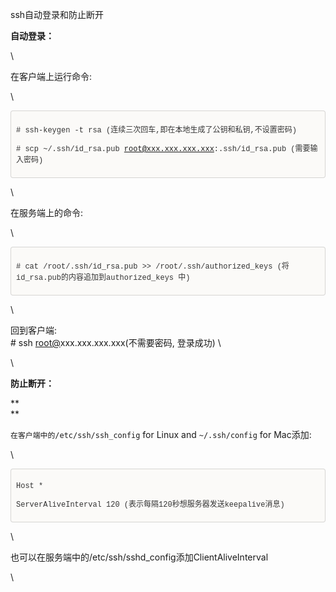 ssh自动登录和防止断开
<div>

<div>

**自动登录：**

</div>

<div>

\

</div>

<div>

在客户端上运行命令:

</div>

<div>

\

</div>

<div
style="-en-codeblock: true; box-sizing: border-box; padding: 8px; font-family: Monaco, Menlo, Consolas, &quot;Courier New&quot;, monospace; font-size: 12px; color: rgb(51, 51, 51); border-top-left-radius: 4px; border-top-right-radius: 4px; border-bottom-right-radius: 4px; border-bottom-left-radius: 4px; background-color: rgb(251, 250, 248); border: 1px solid rgba(0, 0, 0, 0.14902); background-position: initial initial; background-repeat: initial initial;">

<div>

<div>

\# ssh-keygen -t rsa (连续三次回车,即在本地生成了公钥和私钥,不设置密码)

</div>

<div>

\# scp \~/.ssh/id\_rsa.pub root@xxx.xxx.xxx.xxx:.ssh/id\_rsa.pub
(需要输入密码)

</div>

</div>

</div>

<div>

\

</div>

<div>

在服务端上的命令:

</div>

<div>

\

</div>

<div
style="-en-codeblock: true; box-sizing: border-box; padding: 8px; font-family: Monaco, Menlo, Consolas, &quot;Courier New&quot;, monospace; font-size: 12px; color: rgb(51, 51, 51); border-top-left-radius: 4px; border-top-right-radius: 4px; border-bottom-right-radius: 4px; border-bottom-left-radius: 4px; background-color: rgb(251, 250, 248); border: 1px solid rgba(0, 0, 0, 0.14902); background-position: initial initial; background-repeat: initial initial;">

<div>

<div>

\# cat /root/.ssh/id\_rsa.pub &gt;&gt; /root/.ssh/authorized\_keys
(将id\_rsa.pub的内容追加到authorized\_keys 中)

</div>

</div>

</div>

<div>

\

</div>

<div>

回到客户端:\
\# ssh [root@]()xxx.xxx.xxx.xxx(不需要密码, 登录成功) \

</div>

<div>

\

</div>

<div>

**防止断开：**

</div>

<div>

**\
**

</div>

<div>

`在客户端中的/etc/ssh/ssh_config` for Linux and `~/.ssh/config` for
Mac添加:

</div>

<div>

\

</div>

<div
style="-en-codeblock: true; box-sizing: border-box; padding: 8px; font-family: Monaco, Menlo, Consolas, &quot;Courier New&quot;, monospace; font-size: 12px; color: rgb(51, 51, 51); border-top-left-radius: 4px; border-top-right-radius: 4px; border-bottom-right-radius: 4px; border-bottom-left-radius: 4px; background-color: rgb(251, 250, 248); border: 1px solid rgba(0, 0, 0, 0.14902); background-position: initial initial; background-repeat: initial initial;">

<div>

Host \*

</div>

<div>

ServerAliveInterval 120 (表示每隔120秒想服务器发送keepalive消息)

</div>

</div>

<div>

\

</div>

<div>

也可以在服务端中的/etc/ssh/sshd\_config添加ClientAliveInterval

</div>

<div>

\

</div>

</div>
